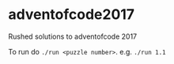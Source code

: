 # adventofcode2017
Rushed solutions to adventofcode 2017

To run do `./run <puzzle number>`. e.g. `./run 1.1`
